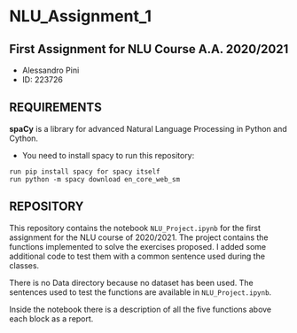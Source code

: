 # NLU_Assignment_1

## First Assignment for NLU Course A.A. 2020/2021

- Alessandro Pini
- ID: 223726

## REQUIREMENTS

**spaCy** is a library for advanced Natural Language Processing in Python and Cython.
* You need to install spacy to run this repository:

```
run pip install spacy for spacy itself
run python -m spacy download en_core_web_sm
```

## REPOSITORY

This repository contains the notebook ```NLU_Project.ipynb``` for the first assignment for the NLU course of 2020/2021. The project contains the functions implemented to solve the exercises proposed. I added some additional code to test them with a common sentence used during the classes. 

There is no Data directory because no dataset has been used. The sentences used to test the functions are available in ```NLU_Project.ipynb```. 

Inside the notebook there is a description of all the five functions above each block as a report.


